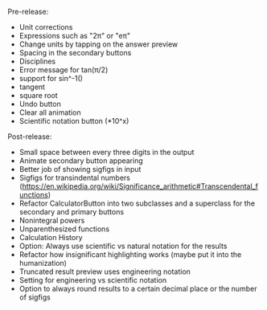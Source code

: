 Pre-release:
- Unit corrections
- Expressions such as "2π" or "eπ"
- Change units by tapping on the answer preview
- Spacing in the secondary buttons
- Disciplines
- Error message for tan(π/2)
- support for sin^-1()
- tangent
- square root
- Undo button
- Clear all animation
- Scientific notation button (*10^x)

Post-release:
- Small space between every three digits in the output
- Animate secondary button appearing
- Better job of showing sigfigs in input
- Sigfigs for transindental numbers (https://en.wikipedia.org/wiki/Significance_arithmetic#Transcendental_functions)
- Refactor CalculatorButton into two subclasses and a superclass for the secondary and primary buttons
- Nonintegral powers
- Unparenthesized functions
- Calculation History
- Option: Always use scientific vs natural notation for the results
- Refactor how insignificant highlighting works (maybe put it into the humanization)
- Truncated result preview uses engineering notation
- Setting for engineering vs scientific notation
- Option to always round results to a certain decimal place or the number of sigfigs